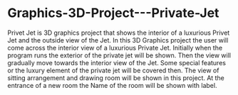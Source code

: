 # Graphics-3D-Project---Private-Jet
Privet Jet is 3D graphics project that shows the interior of a luxurious Privet Jet and the outside view of the Jet.
In this 3D Graphics project the user will come across the interior view of a luxurious Private Jet. Initially when the program runs the exterior of the private jet will be shown. Then the view will gradually move towards the interior view of the Jet. Some special features or the luxury element of the private jet will be covered then. The view of sitting arrangement and drawing room will be shown in this project. At the entrance of a new room the Name of the room will be shown with label.
